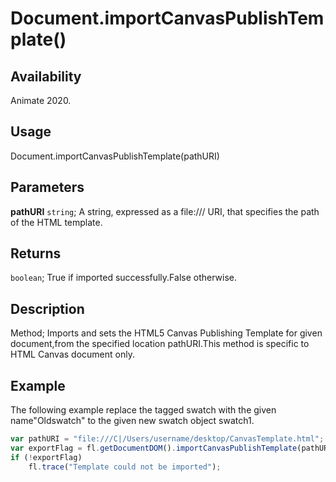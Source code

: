 # Document.importCanvasPublishTemplate()

## Availability

Animate 2020.

## Usage

Document.importCanvasPublishTemplate(pathURI)

## Parameters

**pathURI** `string`; A string, expressed as a file:/// URI, that specifies the path of the HTML template.

## Returns

`boolean`; True if imported successfully.False otherwise.

## Description

Method; Imports and sets the HTML5 Canvas Publishing Template for given document,from the specified location pathURI.This method is specific to HTML Canvas document only.

## Example

The following example replace the tagged swatch with the given name"Oldswatch" to the given new swatch object swatch1.

```javascript
var pathURI = "file:///C|/Users/username/desktop/CanvasTemplate.html";
var exportFlag = fl.getDocumentDOM().importCanvasPublishTemplate(pathURI);
if (!exportFlag)
    fl.trace("Template could not be imported");
```
